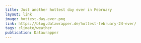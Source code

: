 ```yaml
---
title: Just another hottest day ever in February
layout: link
image: hottest-day-ever.png
link: https://blog.datawrapper.de/hottest-february-24-ever/
tags: climate/weather
publication: Datawrapper
---
```

